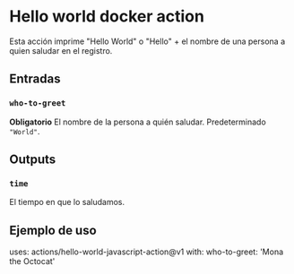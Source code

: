 
# Hello world docker action

Esta acción imprime "Hello World" o "Hello" + el nombre de una persona a quien saludar en el registro.

## Entradas

### `who-to-greet`

**Obligatorio** El nombre de la persona a quién saludar. Predeterminado `"World"`.

## Outputs

### `time`

El tiempo en que lo saludamos.

## Ejemplo de uso

uses: actions/hello-world-javascript-action@v1
with:
  who-to-greet: 'Mona the Octocat'